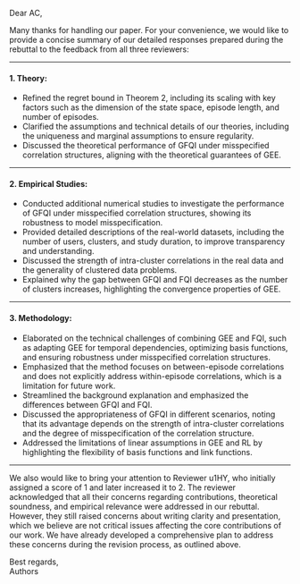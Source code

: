 Dear AC,

Many thanks for handling our paper. For your convenience, we would like to provide a concise summary of our detailed responses prepared during the rebuttal to the feedback from all three reviewers:

---

#### **1. Theory:**
- Refined the regret bound in Theorem 2, including its scaling with key factors such as the dimension of the state space, episode length, and number of episodes.  
- Clarified the assumptions and technical details of our theories, including the uniqueness and marginal assumptions to ensure regularity.  
- Discussed the theoretical performance of GFQI under misspecified correlation structures, aligning with the theoretical guarantees of GEE.

---

#### **2. Empirical Studies:**
- Conducted additional numerical studies to investigate the performance of GFQI under misspecified correlation structures, showing its robustness to model misspecification.
- Provided detailed descriptions of the real-world datasets, including the number of users, clusters, and study duration, to improve transparency and understanding.  
- Discussed the strength of intra-cluster correlations in the real data and the generality of clustered data problems.  
- Explained why the gap between GFQI and FQI decreases as the number of clusters increases, highlighting the convergence properties of GEE.  

---

#### **3. Methodology:**
- Elaborated on the technical challenges of combining GEE and FQI, such as adapting GEE for temporal dependencies, optimizing basis functions, and ensuring robustness under misspecified correlation structures.
- Emphasized that the method focuses on between-episode correlations and does not explicitly address within-episode correlations, which is a limitation for future work.  
- Streamlined the background explanation and emphasized the differences between GFQI and FQI.  
- Discussed the appropriateness of GFQI in different scenarios, noting that its advantage depends on the strength of intra-cluster correlations and the degree of misspecification of the correlation structure.  
- Addressed the limitations of linear assumptions in GEE and RL by highlighting the flexibility of basis functions and link functions.

---


We also would like to bring your attention to Reviewer u1HY, who initially assigned a score of 1 and later increased it to 2. The reviewer acknowledged that all their concerns regarding contributions, theoretical soundness, and empirical relevance were addressed in our rebuttal. However, they still raised concerns about writing clarity and presentation, which we believe are not critical issues affecting the core contributions of our work. We have already developed a comprehensive plan to address these concerns during the revision process, as outlined above.

Best regards,  
Authors
